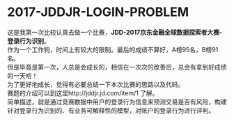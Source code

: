 2017-JDDJR-LOGIN-PROBLEM
==========================
这是我第一次比较认真去做一个比赛，<b>JDD-2017京东金融全球数据探索者大赛-登录行为识别</b>。<br>
作为一个工作狗，时间上有较大的限制。最后的成绩不算好，A榜95名，B榜91名。<br>
但是毕竟是第一次，人总是会成长的，相信在一次次的改善后，总会有拿到好成绩的一天哈！<br>
为了更好地成长，觉得有必要总结一下本次比赛的思路以及代码。<br>
赛题的介绍可以到这里http://jddjr.jd.com/item/1 了解。<br>
简单描述，就是通过竞赛数据中用户的登录行为信息来预测交易是否有风险，构建针对登录行为识别的、有业务可解释性的模型，对账户的登录行为进行评判。<br>

    
